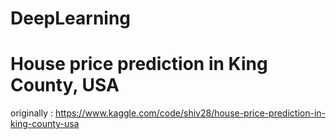 # DeepLearning
# House price prediction in King County, USA
 originally : https://www.kaggle.com/code/shiv28/house-price-prediction-in-king-county-usa 

